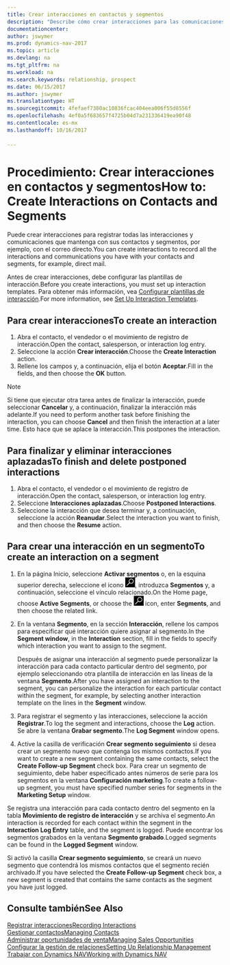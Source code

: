 ```yaml
---
title: Crear interacciones en contactos y segmentos
description: "Describe cómo crear interacciones para las comunicaciones que mantenga con sus contactos y segmentos en Dynamics NAV, por ejemplo, con el correo directo."
documentationcenter: 
author: jswymer
ms.prod: dynamics-nav-2017
ms.topic: article
ms.devlang: na
ms.tgt_pltfrm: na
ms.workload: na
ms.search.keywords: relationship, prospect
ms.date: 06/15/2017
ms.author: jswymer
ms.translationtype: HT
ms.sourcegitcommit: 4fefaef7380ac10836fcac404eea006f55d8556f
ms.openlocfilehash: 4ef0a5f683657f4725b04d7a231336419ea90f48
ms.contentlocale: es-mx
ms.lasthandoff: 10/16/2017

---
```

# <a name="how-to-create-interactions-on-contacts-and-segments"></a><span data-ttu-id="70569-103">Procedimiento: Crear interacciones en contactos y segmentos</span><span class="sxs-lookup"><span data-stu-id="70569-103">How to: Create Interactions on Contacts and Segments</span></span>
<span data-ttu-id="70569-104">Puede crear interacciones para registrar todas las interacciones y comunicaciones que mantenga con sus contactos y segmentos, por ejemplo, con el correo directo.</span><span class="sxs-lookup"><span data-stu-id="70569-104">You can create interactions to record all the interactions and communications you have with your contacts and segments, for example, direct mail.</span></span>

<span data-ttu-id="70569-105">Antes de crear interacciones, debe configurar las plantillas de interacción.</span><span class="sxs-lookup"><span data-stu-id="70569-105">Before you create interactions, you must set up interaction templates.</span></span> <span data-ttu-id="70569-106">Para obtener más información, vea [Configurar plantillas de interacción](marketing-interactions.md).</span><span class="sxs-lookup"><span data-stu-id="70569-106">For more information, see  [Set Up Interaction Templates](marketing-interactions.md).</span></span>

## <a name="to-create-an-interaction"></a><span data-ttu-id="70569-107">Para crear interacciones</span><span class="sxs-lookup"><span data-stu-id="70569-107">To create an interaction</span></span>
1. <span data-ttu-id="70569-108">Abra el contacto, el vendedor o el movimiento de registro de interacción.</span><span class="sxs-lookup"><span data-stu-id="70569-108">Open the contact, salesperson, or interaction log entry.</span></span>
2. <span data-ttu-id="70569-109">Seleccione la acción **Crear interacción**.</span><span class="sxs-lookup"><span data-stu-id="70569-109">Choose the **Create Interaction** action.</span></span>
3. <span data-ttu-id="70569-110">Rellene los campos y, a continuación, elija el botón **Aceptar**.</span><span class="sxs-lookup"><span data-stu-id="70569-110">Fill in the fields, and then choose the **OK** button.</span></span>

> [!NOTE]  
>   <span data-ttu-id="70569-111">Si tiene que ejecutar otra tarea antes de finalizar la interacción, puede seleccionar **Cancelar** y, a continuación, finalizar la interacción más adelante.</span><span class="sxs-lookup"><span data-stu-id="70569-111">If you need to perform another task before finishing the interaction, you can choose **Cancel** and then finish the interaction at a later time.</span></span> <span data-ttu-id="70569-112">Esto hace que se aplace la interacción.</span><span class="sxs-lookup"><span data-stu-id="70569-112">This postpones the interaction.</span></span>

## <a name="to-finish-and-delete-postponed-interactions"></a><span data-ttu-id="70569-113">Para finalizar y eliminar interacciones aplazadas</span><span class="sxs-lookup"><span data-stu-id="70569-113">To finish and delete postponed interactions</span></span>
1. <span data-ttu-id="70569-114">Abra el contacto, el vendedor o el movimiento de registro de interacción.</span><span class="sxs-lookup"><span data-stu-id="70569-114">Open the contact, salesperson, or interaction log entry.</span></span>
2. <span data-ttu-id="70569-115">Seleccione **Interacciones aplazadas**.</span><span class="sxs-lookup"><span data-stu-id="70569-115">Choose **Postponed Interactions**.</span></span>
3. <span data-ttu-id="70569-116">Seleccione la interacción que desea terminar y, a continuación, seleccione la acción **Reanudar**.</span><span class="sxs-lookup"><span data-stu-id="70569-116">Select the interaction you want to finish, and then choose the **Resume** action.</span></span>

## <a name="to-create-an-interaction-on-a-segment"></a><span data-ttu-id="70569-117">Para crear una interacción en un segmento</span><span class="sxs-lookup"><span data-stu-id="70569-117">To create an interaction on a segment</span></span>
1. <span data-ttu-id="70569-118">En la página Inicio, seleccione **Activar segmentos** o, en la esquina superior derecha, seleccione el icono ![Buscar página o informe](media/ui-search/search_small.png "icono Buscar página o informe"), introduzca **Segmentos** y, a continuación, seleccione el vínculo relacionado.</span><span class="sxs-lookup"><span data-stu-id="70569-118">On the Home page, choose **Active Segments**, or choose the ![Search for Page or Report](media/ui-search/search_small.png "Search for Page or Report icon") icon, enter **Segments**, and then choose the related link.</span></span>
2. <span data-ttu-id="70569-119">En la ventana **Segmento**, en la sección **Interacción**, rellene los campos para especificar qué interacción quiere asignar al segmento.</span><span class="sxs-lookup"><span data-stu-id="70569-119">In the **Segment window**, in the **Interaction** section, fill in the fields to specify which interaction you want to assign to the segment.</span></span>

    <span data-ttu-id="70569-120">Después de asignar una interacción al segmento puede personalizar la interacción para cada contacto particular dentro del segmento, por ejemplo seleccionando otra plantilla de interacción en las líneas de la ventana **Segmento**.</span><span class="sxs-lookup"><span data-stu-id="70569-120">After you have assigned an interaction to the segment, you can personalize the interaction for each particular contact within the segment, for example, by selecting another interaction template on the lines in the **Segment** window.</span></span>  
3. <span data-ttu-id="70569-121">Para registrar el segmento y las interacciones, seleccione la acción **Registrar**.</span><span class="sxs-lookup"><span data-stu-id="70569-121">To log the segment and interactions, choose the **Log** action.</span></span> <span data-ttu-id="70569-122">Se abre la ventana **Grabar segmento**.</span><span class="sxs-lookup"><span data-stu-id="70569-122">The **Log Segment** window opens.</span></span>
4. <span data-ttu-id="70569-123">Active la casilla de verificación **Crear segmento seguimiento** si desea crear un segmento nuevo que contenga los mismos contactos.</span><span class="sxs-lookup"><span data-stu-id="70569-123">If you want to create a new segment containing the same contacts, select the **Create Follow-up Segment** check box.</span></span> <span data-ttu-id="70569-124">Para crear un segmento de seguimiento, debe haber especificado antes números de serie para los segmentos en la ventana **Configuración marketing**.</span><span class="sxs-lookup"><span data-stu-id="70569-124">To create a follow-up segment, you must have specified number series for segments in the **Marketing Setup** window.</span></span>

<span data-ttu-id="70569-125">Se registra una interacción para cada contacto dentro del segmento en la tabla **Movimiento de registro de interacción** y se archiva el segmento.</span><span class="sxs-lookup"><span data-stu-id="70569-125">An interaction is recorded for each contact within the segment in the **Interaction Log Entry** table, and the segment is logged.</span></span> <span data-ttu-id="70569-126">Puede encontrar los segmentos grabados en la ventana **Segmento grabado**.</span><span class="sxs-lookup"><span data-stu-id="70569-126">Logged segments can be found in the **Logged Segment** window.</span></span>

<span data-ttu-id="70569-127">Si activó la casilla **Crear segmento seguimiento**, se creará un nuevo segmento que contendrá los mismos contactos que el segmento recién archivado.</span><span class="sxs-lookup"><span data-stu-id="70569-127">If you have selected the **Create Follow-up Segment** check box, a new segment is created that contains the same contacts as the segment you have just logged.</span></span>

## <a name="see-also"></a><span data-ttu-id="70569-128">Consulte también</span><span class="sxs-lookup"><span data-stu-id="70569-128">See Also</span></span>
[<span data-ttu-id="70569-129">Registrar interacciones</span><span class="sxs-lookup"><span data-stu-id="70569-129">Recording Interactions</span></span>](marketing-interactions.md)  
[<span data-ttu-id="70569-130">Gestionar contactos</span><span class="sxs-lookup"><span data-stu-id="70569-130">Managing Contacts</span></span>](marketing-contacts.md)  
[<span data-ttu-id="70569-131">Administrar oportunidades de venta</span><span class="sxs-lookup"><span data-stu-id="70569-131">Managing Sales Opportunities</span></span>](marketing-manage-sales-opportunities.md)  
[<span data-ttu-id="70569-132">Configurar la gestión de relaciones</span><span class="sxs-lookup"><span data-stu-id="70569-132">Setting Up Relationship Management</span></span>](marketing-setup-marketing.md)  
[<span data-ttu-id="70569-133">Trabajar con Dynamics NAV</span><span class="sxs-lookup"><span data-stu-id="70569-133">Working with Dynamics NAV</span></span>](ui-work-product.md)

